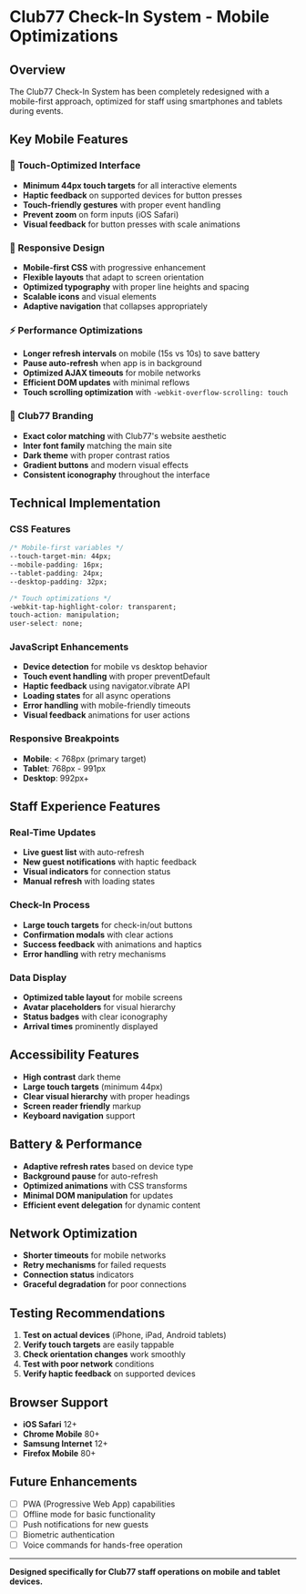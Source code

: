 # Club77 Check-In System - Mobile Optimizations

## Overview
The Club77 Check-In System has been completely redesigned with a mobile-first approach, optimized for staff using smartphones and tablets during events.

## Key Mobile Features

### 🎯 Touch-Optimized Interface
- **Minimum 44px touch targets** for all interactive elements
- **Haptic feedback** on supported devices for button presses
- **Touch-friendly gestures** with proper event handling
- **Prevent zoom** on form inputs (iOS Safari)
- **Visual feedback** for button presses with scale animations

### 📱 Responsive Design
- **Mobile-first CSS** with progressive enhancement
- **Flexible layouts** that adapt to screen orientation
- **Optimized typography** with proper line heights and spacing
- **Scalable icons** and visual elements
- **Adaptive navigation** that collapses appropriately

### ⚡ Performance Optimizations
- **Longer refresh intervals** on mobile (15s vs 10s) to save battery
- **Pause auto-refresh** when app is in background
- **Optimized AJAX timeouts** for mobile networks
- **Efficient DOM updates** with minimal reflows
- **Touch scrolling optimization** with `-webkit-overflow-scrolling: touch`

### 🎨 Club77 Branding
- **Exact color matching** with Club77's website aesthetic
- **Inter font family** matching the main site
- **Dark theme** with proper contrast ratios
- **Gradient buttons** and modern visual effects
- **Consistent iconography** throughout the interface

## Technical Implementation

### CSS Features
```css
/* Mobile-first variables */
--touch-target-min: 44px;
--mobile-padding: 16px;
--tablet-padding: 24px;
--desktop-padding: 32px;

/* Touch optimizations */
-webkit-tap-highlight-color: transparent;
touch-action: manipulation;
user-select: none;
```

### JavaScript Enhancements
- **Device detection** for mobile vs desktop behavior
- **Touch event handling** with proper preventDefault
- **Haptic feedback** using navigator.vibrate API
- **Loading states** for all async operations
- **Error handling** with mobile-friendly timeouts
- **Visual feedback** animations for user actions

### Responsive Breakpoints
- **Mobile**: < 768px (primary target)
- **Tablet**: 768px - 991px
- **Desktop**: 992px+

## Staff Experience Features

### Real-Time Updates
- **Live guest list** with auto-refresh
- **New guest notifications** with haptic feedback
- **Visual indicators** for connection status
- **Manual refresh** with loading states

### Check-In Process
- **Large touch targets** for check-in/out buttons
- **Confirmation modals** with clear actions
- **Success feedback** with animations and haptics
- **Error handling** with retry mechanisms

### Data Display
- **Optimized table layout** for mobile screens
- **Avatar placeholders** for visual hierarchy
- **Status badges** with clear iconography
- **Arrival times** prominently displayed

## Accessibility Features
- **High contrast** dark theme
- **Large touch targets** (minimum 44px)
- **Clear visual hierarchy** with proper headings
- **Screen reader friendly** markup
- **Keyboard navigation** support

## Battery & Performance
- **Adaptive refresh rates** based on device type
- **Background pause** for auto-refresh
- **Optimized animations** with CSS transforms
- **Minimal DOM manipulation** for updates
- **Efficient event delegation** for dynamic content

## Network Optimization
- **Shorter timeouts** for mobile networks
- **Retry mechanisms** for failed requests
- **Connection status** indicators
- **Graceful degradation** for poor connections

## Testing Recommendations
1. **Test on actual devices** (iPhone, iPad, Android tablets)
2. **Verify touch targets** are easily tappable
3. **Check orientation changes** work smoothly
4. **Test with poor network** conditions
5. **Verify haptic feedback** on supported devices

## Browser Support
- **iOS Safari** 12+
- **Chrome Mobile** 80+
- **Samsung Internet** 12+
- **Firefox Mobile** 80+

## Future Enhancements
- [ ] PWA (Progressive Web App) capabilities
- [ ] Offline mode for basic functionality
- [ ] Push notifications for new guests
- [ ] Biometric authentication
- [ ] Voice commands for hands-free operation

---

**Designed specifically for Club77 staff operations on mobile and tablet devices.** 